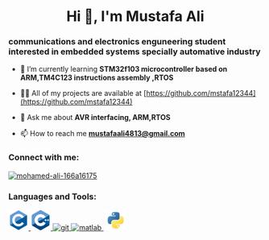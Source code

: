 <h1 align="center">Hi 👋, I'm Mustafa Ali</h1>
<h3> communications and electronics enguneering student interested in embedded systems specially automative industry</h3>


- 🌱 I’m currently learning **STM32f103 microcontroller based on ARM,TM4C123 instructions assembly ,RTOS**

- 👨‍💻 All of my projects are available at [https://github.com/mstafa12344](https://github.com/mstafa12344)

- 💬 Ask me about **AVR interfacing, ARM,RTOS**

- 📫 How to reach me **mustafaali4813@gmail.com**

<h3 align="left">Connect with me:</h3>
<p align="left">
<a href="https://www.linkedin.com/in/mustafa-ali-107713210" target="blank"><img align="center" src="https://raw.githubusercontent.com/rahuldkjain/github-profile-readme-generator/master/src/images/icons/Social/linked-in-alt.svg" alt="mohamed-ali-166a16175" height="30" width="40" /></a>
</p>

<h3 align="left">Languages and Tools:</h3>
</a> <a href="https://www.cprogramming.com/" target="_blank" rel="noreferrer"> <img src="https://raw.githubusercontent.com/devicons/devicon/master/icons/c/c-original.svg" alt="c" width="40" height="40"/> </a> <a href="https://www.w3schools.com/cpp/" target="_blank" rel="noreferrer"> <img src="https://raw.githubusercontent.com/devicons/devicon/master/icons/cplusplus/cplusplus-original.svg" alt="cplusplus" width="40" height="40"/> </a> <a href="https://git-scm.com/" target="_blank" rel="noreferrer"> <img src="https://www.vectorlogo.zone/logos/git-scm/git-scm-icon.svg" alt="git" width="40" height="40"/> 
 </a> <a href="https://www.mathworks.com/" target="_blank" rel="noreferrer"> <img src="https://upload.wikimedia.org/wikipedia/commons/2/21/Matlab_Logo.png" alt="matlab" width="40" height="40"/> </a>
 <img sr <a href="https://www.python.org" target="_blank" rel="noreferrer"> <img src="https://raw.githubusercontent.com/devicons/devicon/master/icons/python/python-original.svg" alt="python" width="40" height="40"/> </a> </p>

